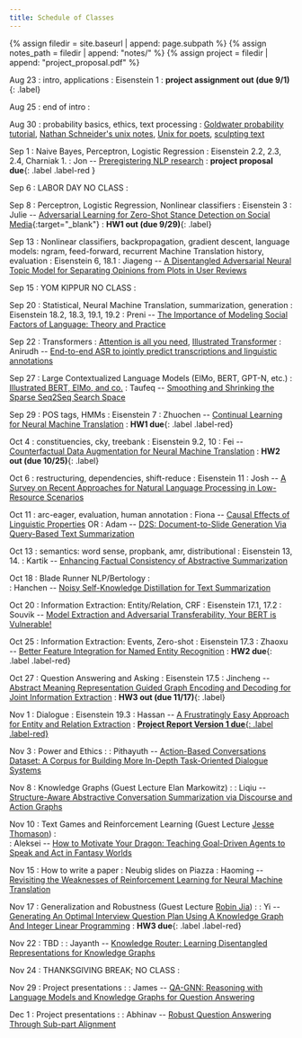 ```yaml
---
title: Schedule of Classes
---
```



{% assign filedir = site.baseurl | append: page.subpath %} 
{% assign notes_path = filedir | append: "notes/" %} 
{% assign project = filedir | append: "project_proposal.pdf" %}

<!--  
Instructions:

INDENTATION COUNTS

Each day should be formatted exactly as follows

Date
: Lessons Covered
  : Reading List
    : In Class Presentations
: **Assignment/Announcement**{: .label}


To add a hyperlink for readings, due it as follows
  : [Example Paper](http://linktopaper.edu)

To make the hyperlink open in a new tab by default
  : [Example Paper](http://linktopaper.edu){:target=_"blank"}

The announcement can be made red for due dates as follows
: **Assignment Due**{: .label .label-red }

-->

Aug 23
: intro, applications
  : Eisenstein 1
: **project assignment out (due 9/1)**{: .label}

Aug 25
: end of intro
  : 

Aug 30
: probability basics, ethics, text processing
  : [Goldwater probability tutorial](http://homepages.inf.ed.ac.uk/sgwater/teaching/general/probability.pdf), 
  [Nathan Schneider's unix notes](https://github.com/nschneid/unix-text-commands), 
  [Unix for poets](https://www.cs.upc.edu/~padro/Unixforpoets.pdf), 
  [sculpting text](http://matt.might.net/articles/sculpting-text/)

Sep 1
: Naive Bayes, Perceptron, Logistic Regression
  : Eisenstein 2.2, 2.3, 2.4, Charniak 1.
    : Jon -- [Preregistering NLP research](https://aclanthology.org/2021.naacl-main.51.pdf)
: **project proposal due**{: .label .label-red }


Sep 6
: LABOR DAY NO CLASS
  : 

Sep 8
: Perceptron, Logistic Regression, Nonlinear classifiers
  : Eisenstein 3
    : Julie -- [Adversarial Learning for Zero-Shot Stance Detection on Social Media](https://aclanthology.org/2021.naacl-main.379.pdf){:target="_blank"}
: **HW1 out (due 9/29)**{: .label}

Sep 13
: Nonlinear classifiers, backpropagation, gradient descent, language models: ngram, feed-forward, recurrent Machine Translation history, evaluation
  : Eisenstein 6, 18.1
    :  Jiageng -- [A Disentangled Adversarial Neural Topic Model for Separating Opinions from Plots in User Reviews](https://aclanthology.org/2021.naacl-main.228/)
  
Sep 15
: YOM KIPPUR NO CLASS
  : 

Sep 20
: Statistical, Neural Machine Translation, summarization, generation
  : Eisenstein 18.2, 18.3, 19.1, 19.2
    : Preni -- [The Importance of Modeling Social Factors of Language: Theory and Practice](https://aclanthology.org/2021.naacl-main.49/)
  
Sep 22
: Transformers
  : [Attention is all you need](https://arxiv.org/abs/1706.03762), [Illustrated Transformer](http://jalammar.github.io/illustrated-transformer/)
    : Anirudh -- [End-to-end ASR to jointly predict transcriptions and linguistic annotations](https://aclanthology.org/2021.naacl-main.149/)

Sep 27
: Large Contextualized Language Models (ElMo, BERT, GPT-N, etc.)
  : [Illustrated BERT, ElMo, and co.](http://jalammar.github.io/illustrated-bert/)
    : Taufeq -- [Smoothing and Shrinking the Sparse Seq2Seq Search Space](https://aclanthology.org/2021.naacl-main.210/)
  
Sep 29
: POS tags, HMMs
  : Eisenstein 7
    : Zhuochen -- [Continual Learning for Neural Machine Translation](https://aclanthology.org/2021.naacl-main.310/)
: **HW1 due**{: .label .label-red}

Oct 4
: constituencies, cky, treebank
  : Eisenstein 9.2, 10
    : Fei -- [Counterfactual Data Augmentation for Neural Machine Translation](https://aclanthology.org/2021.naacl-main.18/)
: **HW2 out (due 10/25)**{: .label}

Oct 6
: restructuring, dependencies, shift-reduce
  : Eisenstein 11
    : Josh -- [A Survey on Recent Approaches for Natural Language Processing in Low-Resource Scenarios](https://aclanthology.org/2021.naacl-main.201/)

Oct 11
: arc-eager, evaluation, human annotation
  : Fiona -- [Causal Effects of Linguistic Properties](https://aclanthology.org/2021.naacl-main.323/) OR
  : Adam -- [D2S: Document-to-Slide Generation Via Query-Based Text Summarization](https://aclanthology.org/2021.naacl-main.111/)

Oct 13
: semantics: word sense, propbank, amr, distributional
  : Eisenstein 13, 14.
    : Kartik -- [Enhancing Factual Consistency of Abstractive Summarization](https://aclanthology.org/2021.naacl-main.58/)
  
Oct 18
: Blade Runner NLP/Bertology
  :  
    : Hanchen -- [Noisy Self-Knowledge Distillation for Text Summarization](https://aclanthology.org/2021.naacl-main.56/)

Oct 20
: Information Extraction: Entity/Relation, CRF
  : Eisenstein 17.1, 17.2
    : Souvik -- [Model Extraction and Adversarial Transferability, Your BERT is Vulnerable!](https://aclanthology.org/2021.naacl-main.161/)


Oct 25
: Information Extraction: Events, Zero-shot
  : Eisenstein 17.3
    : Zhaoxu -- [Better Feature Integration for Named Entity Recognition](https://aclanthology.org/2021.naacl-main.271/)
: **HW2 due**{: .label .label-red}

Oct 27
: Question Answering and Asking
  : Eisenstein 17.5
    : Jincheng -- [Abstract Meaning Representation Guided Graph Encoding and Decoding for Joint Information Extraction](https://aclanthology.org/2021.naacl-main.4/)
: **HW3 out (due 11/17)**{: .label}

Nov 1
: Dialogue
  : Eisenstein 19.3
    : Hassan -- [A Frustratingly Easy Approach for Entity and Relation Extraction](https://aclanthology.org/2021.naacl-main.5)
: [**Project Report Version 1 due**{: .label .label-red}](({{project}}){:target="_blank"})

Nov 3
: Power and Ethics
  : 
    : Pithayuth -- [Action-Based Conversations Dataset: A Corpus for Building More In-Depth Task-Oriented Dialogue Systems](https://aclanthology.org/2021.naacl-main.239)

Nov 8
: Knowledge Graphs (Guest Lecture Elan Markowitz)
  : 
    : Liqiu -- [Structure-Aware Abstractive Conversation Summarization via Discourse and Action Graphs](https://aclanthology.org/2021.naacl-main.109)

Nov 10
: Text Games and Reinforcement Learning (Guest Lecture [Jesse Thomason](https://jessethomason.com/))
  :  
    : Aleksei -- [How to Motivate Your Dragon: Teaching Goal-Driven Agents to Speak and Act in Fantasy Worlds](https://aclanthology.org/2021.naacl-main.64/)

Nov 15
: How to write a paper
  : Neubig slides on Piazza
    : Haoming -- [Revisiting the Weaknesses of Reinforcement Learning for Neural Machine Translation](https://aclanthology.org/2021.naacl-main.133/)

Nov 17
: Generalization and Robustness (Guest Lecture [Robin Jia](https://robinjia.github.io/))
  : 
    : Yi -- [Generating An Optimal Interview Question Plan Using A Knowledge Graph And Integer Linear Programming](https://aclanthology.org/2021.naacl-main.160/)
: **HW3 due**{: .label .label-red}

Nov 22
: TBD
  : 
    : Jayanth -- [Knowledge Router: Learning Disentangled Representations for Knowledge Graphs](https://aclanthology.org/2021.naacl-main.1)

Nov 24
: THANKSGIVING BREAK; NO CLASS
  : 

Nov 29
: Project presentations
  : 
    : James -- [QA-GNN: Reasoning with Language Models and Knowledge Graphs for Question Answering](https://aclanthology.org/2021.naacl-main.45/)

Dec 1
: Project presentations
  : 
    : Abhinav -- [Robust Question Answering Through Sub-part Alignment](https://aclanthology.org/2021.naacl-main.98)
